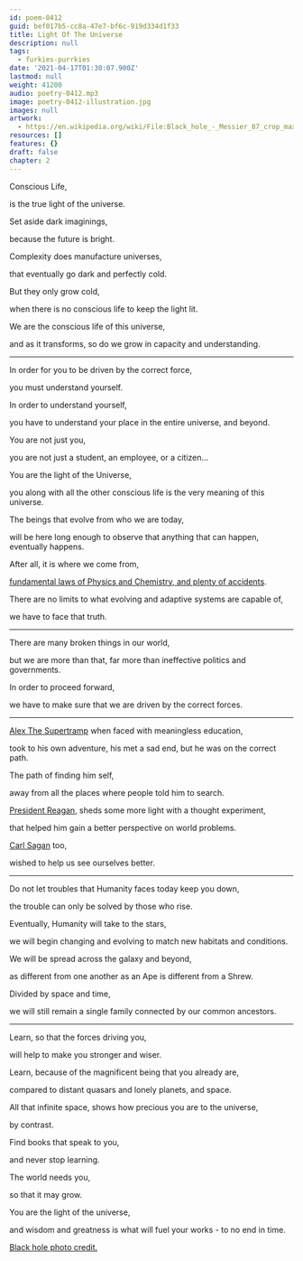 ```yaml
---
id: poem-0412
guid: bef017b5-cc8a-47e7-bf6c-919d334d1f33
title: Light Of The Universe
description: null
tags:
  - furkies-purrkies
date: '2021-04-17T01:30:07.900Z'
lastmod: null
weight: 41200
audio: poetry-0412.mp3
image: poetry-0412-illustration.jpg
images: null
artwork:
  - https://en.wikipedia.org/wiki/File:Black_hole_-_Messier_87_crop_max_res.jpg
resources: []
features: {}
draft: false
chapter: 2
---
```


Conscious Life,

is the true light of the universe.

Set aside dark imaginings,

because the future is bright.

Complexity does manufacture universes,

that eventually go dark and perfectly cold.

But they only grow cold,

when there is no conscious life to keep the light lit.

We are the conscious life of this universe,

and as it transforms, so do we grow in capacity and understanding.

---

In order for you to be driven by the correct force,

you must understand yourself.

In order to understand yourself,

you have to understand your place in the entire universe, and beyond.

You are not just you,

you are not just a student, an employee, or a citizen...

You are the light of the Universe,

you along with all the other conscious life is the very meaning of this universe.

The beings that evolve from who we are today,

will be here long enough to observe that anything that can happen, eventually happens.

After all, it is where we come from,

[fundamental laws of Physics and Chemistry, and plenty of accidents](https://www.youtube.com/watch?v=bNvU9bMZ4yI).

There are no limits to what evolving and adaptive systems are capable of,

we have to face that truth.

---

There are many broken things in our world,

but we are more than that, far more than ineffective politics and governments.

In order to proceed forward,

we have to make sure that we are driven by the correct forces.

---

[Alex The Supertramp](https://www.youtube.com/watch?v=Mwx3RvDWvDM) when faced with meaningless education,

took to his own adventure, his met a sad end, but he was on the correct path.

The path of finding him self,

away from all the places where people told him to search.

[President Reagan](https://www.youtube.com/watch?v=uD2186Yh0Uc), sheds some more light with a thought experiment,

that helped him gain a better perspective on world problems.

[Carl Sagan](https://www.youtube.com/watch?v=GO5FwsblpT8) too,

wished to help us see ourselves better.

---

Do not let troubles that Humanity faces today keep you down,

the trouble can only be solved by those who rise.

Eventually, Humanity will take to the stars,

we will begin changing and evolving to match new habitats and conditions.

We will be spread across the galaxy and beyond,

as different from one another as an Ape is different from a Shrew.

Divided by space and time,

we will still remain a single family connected by our common ancestors.

---

Learn, so that the forces driving you,

will help to make you stronger and wiser.

Learn, because of the magnificent being that you already are,

compared to distant quasars and lonely planets, and space.

All that infinite space, shows how precious you are to the universe,

by contrast.

Find books that speak to you,

and never stop learning.

The world needs you,

so that it may grow.

You are the light of the universe,

and wisdom and greatness is what will fuel your works - to no end in time.

[Black hole photo credit.](https://en.wikipedia.org/wiki/File:Black_hole_-_Messier_87_crop_max_res.jpg)
